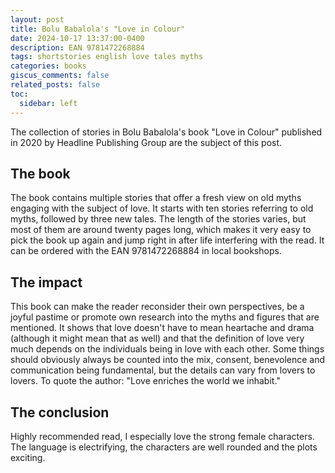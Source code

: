 ```yaml
---
layout: post
title: Bolu Babalola's "Love in Colour"
date: 2024-10-17 13:37:00-0400
description: EAN 9781472268884
tags: shortstories english love tales myths
categories: books
giscus_comments: false
related_posts: false
toc:
  sidebar: left
---
```


The collection of stories in Bolu Babalola's book "Love in Colour" published in 2020 by Headline Publishing Group are the subject of this post.

## The book

The book contains multiple stories that offer a fresh view on old myths engaging with the subject of love. It starts with ten stories referring to old myths, followed by three new tales. The length of the stories varies, but most of them are around twenty pages long, which makes it very easy to pick the book up again and jump right in after life interfering with the read.
It can be ordered with the EAN 9781472268884 in local bookshops.


## The impact

This book can make the reader reconsider their own perspectives, be a joyful pastime or promote own research into the myths and figures that are mentioned. It shows that love doesn't have to mean heartache and drama (although it might mean that as well) and that the definition of love very much depends on the individuals being in love with each other. Some things should obviously always be counted into the mix, consent, benevolence and communication being fundamental, but the details can vary from lovers to lovers.
To quote the author: "Love enriches the world we inhabit."


## The conclusion

Highly recommended read, I especially love the strong female characters. 
The language is electrifying, the characters are well rounded and the plots exciting. 
